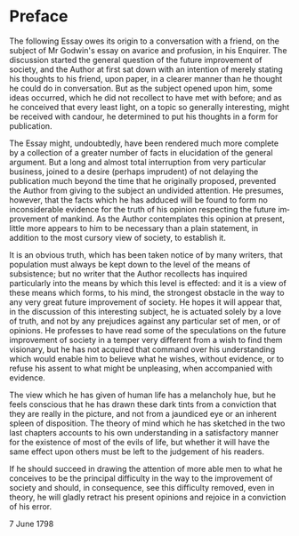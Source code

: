 # Preface


The following Essay owes its origin to a conversation with a friend, on
the subject of Mr Godwin's essay on avarice and profu­sion, in his
Enquirer. The discussion started the general question of the future
improvement of society, and the Author at first sat down with an
intention of merely stating his thoughts to his friend, upon paper, in a
clearer manner than he thought he could do in conversation. But as the
subject opened upon him, some ideas occurred, which he did not recollect
to have met with before; and as he conceived that every least light, on
a topic so generally interesting, might be received with candour, he
determined to put his thoughts in a form for publication.

The Essay might, undoubtedly, have been rendered much more complete by a
collection of a greater number of facts in eluci­dation of the general
argument. But a long and almost total inter­ruption from very particular
business, joined to a desire (perhaps imprudent) of not delaying the
publication much beyond the time that he originally proposed, prevented
the Author from giving to the subject an undivided attention. He
presumes, however, that the facts which he has adduced will be found to
form no inconsiderable evidence for the truth of his opinion respecting
the future im­provement of mankind. As the Author contemplates this
opinion at present, little more appears to him to be necessary than a
plain statement, in addition to the most cursory view of society, to
estab­lish it.

It is an obvious truth, which has been taken notice of by many writers,
that population must always be kept down to the level of the means of
subsistence; but no writer that the Author recollects has inquired
particularly into the means by which this level is effected: and it is a
view of these means which forms, to his mind, the strongest obstacle in
the way to any very great future improvement of society. He hopes it
will appear that, in the discus­sion of this interesting subject, he is
actuated solely by a love of truth, and not by any prejudices against
any particular set of men, or of opinions. He professes to have read
some of the speculations on the future improvement of society in a
temper very different from a wish to find them visionary, but he has not
acquired that command over his understanding which would enable him to
be­lieve what he wishes, without evidence, or to refuse his assent to
what might be unpleasing, when accompanied with evidence.

The view which he has given of human life has a melancholy hue, but he
feels conscious that he has drawn these dark tints from a conviction
that they are really in the picture, and not from a jaundiced eye or an
inherent spleen of disposition. The theory of mind which he has sketched
in the two last chapters accounts to his own understanding in a
satisfactory manner for the existence of most of the evils of life, but
whether it will have the same effect upon others must be left to the
judgement of his readers.

If he should succeed in drawing the attention of more able men to what
he conceives to be the principal difficulty in the way to the
improvement of society and should, in consequence, see this difficulty
removed, even in theory, he will gladly retract his present opinions and
rejoice in a conviction of his error.

7 June 1798

